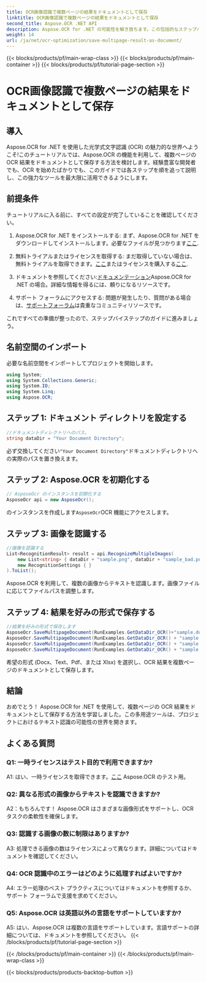 ```yaml
---
title: OCR画像認識で複数ページの結果をドキュメントとして保存
linktitle: OCR画像認識で複数ページの結果をドキュメントとして保存
second_title: Aspose.OCR .NET API
description: Aspose.OCR for .NET の可能性を解き放ちます。この包括的なステップバイステップ ガイドを使用すると、複数ページの OCR 結果をドキュメントとして簡単に保存できます。
weight: 14
url: /ja/net/ocr-optimization/save-multipage-result-as-document/
---
```


{{< blocks/products/pf/main-wrap-class >}}
{{< blocks/products/pf/main-container >}}
{{< blocks/products/pf/tutorial-page-section >}}

# OCR画像認識で複数ページの結果をドキュメントとして保存

## 導入

Aspose.OCR for .NET を使用した光学式文字認識 (OCR) の魅力的な世界へようこそ!このチュートリアルでは、Aspose.OCR の機能を利用して、複数ページの OCR 結果をドキュメントとして保存する方法を検討します。経験豊富な開発者でも、OCR を始めたばかりでも、このガイドでは各ステップを順を追って説明し、この強力なツールを最大限に活用できるようにします。

## 前提条件

チュートリアルに入る前に、すべての設定が完了していることを確認してください。

1.  Aspose.OCR for .NET をインストールする: まず、Aspose.OCR for .NET をダウンロードしてインストールします。必要なファイルが見つかります[ここ](https://releases.aspose.com/ocr/net/).

2. 無料トライアルまたはライセンスを取得する: まだ取得していない場合は、無料トライアルを取得できます。[ここ](https://releases.aspose.com/)またはライセンスを購入する[ここ](https://purchase.aspose.com/buy).

3. ドキュメントを参照してください:[ドキュメンテーション](https://reference.aspose.com/ocr/net/)Aspose.OCR for .NET の場合。詳細な情報を得るには、頼りになるリソースです。

4. サポート フォーラムにアクセスする: 問題が発生したり、質問がある場合は、[サポートフォーラム](https://forum.aspose.com/c/ocr/16)は貴重なコミュニティリソースです。

これですべての準備が整ったので、ステップバイステップのガイドに進みましょう。

## 名前空間のインポート

必要な名前空間をインポートしてプロジェクトを開始します。

```csharp
using System;
using System.Collections.Generic;
using System.IO;
using System.Linq;
using Aspose.OCR;
```

## ステップ 1: ドキュメント ディレクトリを設定する

```csharp
//ドキュメントディレクトリへのパス。
string dataDir = "Your Document Directory";
```

必ず交換してください`"Your Document Directory"`ドキュメントディレクトリへの実際のパスを置き換えます。

## ステップ 2: Aspose.OCR を初期化する

```csharp
// AsposeOcr のインスタンスを初期化する
AsposeOcr api = new AsposeOcr();
```

のインスタンスを作成します`AsposeOcr`OCR 機能にアクセスします。

## ステップ 3: 画像を認識する

```csharp
//画像を認識する
List<RecognitionResult> result = api.RecognizeMultipleImages(
    new List<string> { dataDir + "sample.png", dataDir + "sample_bad.png" },
    new RecognitionSettings { }
).ToList();
```

Aspose.OCR を利用して、複数の画像からテキストを認識します。画像ファイルに応じてファイルパスを調整します。

## ステップ 4: 結果を好みの形式で保存する

```csharp
//結果を好みの形式で保存します
AsposeOcr.SaveMultipageDocument(RunExamples.GetDataDir_OCR()+"sample.docx", SaveFormat.Docx, result);
AsposeOcr.SaveMultipageDocument(RunExamples.GetDataDir_OCR() + "sample.txt", SaveFormat.Text, result);
AsposeOcr.SaveMultipageDocument(RunExamples.GetDataDir_OCR() + "sample.pdf", SaveFormat.Pdf, result);
AsposeOcr.SaveMultipageDocument(RunExamples.GetDataDir_OCR() + "sample.xlsx", SaveFormat.Xlsx, result);
```

希望の形式 (Docx、Text、Pdf、または Xlsx) を選択し、OCR 結果を複数ページのドキュメントとして保存します。

## 結論

おめでとう！ Aspose.OCR for .NET を使用して、複数ページの OCR 結果をドキュメントとして保存する方法を学習しました。この多用途ツールは、プロジェクトにおけるテキスト認識の可能性の世界を開きます。

## よくある質問

### Q1: 一時ライセンスはテスト目的で利用できますか?

 A1: はい、一時ライセンスを取得できます。[ここ](https://purchase.aspose.com/temporary-license/) Aspose.OCR のテスト用。

### Q2: 異なる形式の画像からテキストを認識できますか?

A2：もちろんです！ Aspose.OCR はさまざまな画像形式をサポートし、OCR タスクの柔軟性を確保します。

### Q3: 認識する画像の数に制限はありますか?

A3: 処理できる画像の数はライセンスによって異なります。詳細についてはドキュメントを確認してください。

### Q4: OCR 認識中のエラーはどのように処理すればよいですか?

A4: エラー処理のベスト プラクティスについてはドキュメントを参照するか、サポート フォーラムで支援を求めてください。

### Q5: Aspose.OCR は英語以外の言語をサポートしていますか?

A5: はい、Aspose.OCR は複数の言語をサポートしています。言語サポートの詳細については、ドキュメントを参照してください。
{{< /blocks/products/pf/tutorial-page-section >}}

{{< /blocks/products/pf/main-container >}}
{{< /blocks/products/pf/main-wrap-class >}}

{{< blocks/products/products-backtop-button >}}
